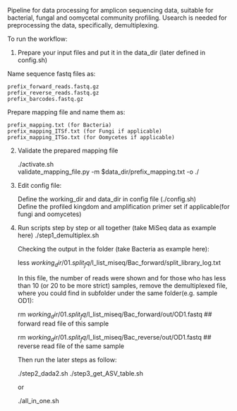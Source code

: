 Pipeline for data processing for amplicon sequencing data, suitable for
bacterial, fungal and oomycetal community profiling.
Usearch is needed for preprocessing the data, specifically, demultiplexing.  

To run the workflow:

1) Prepare your input files and put it in the data_dir (later defined in config.sh)

Name sequence fastq files as:  

    prefix_forward_reads.fastq.gz  
    prefix_reverse_reads.fastq.gz  
    prefix_barcodes.fastq.gz  

Prepare mapping file and name them as:

    prefix_mapping.txt (for Bacteria)
    prefix_mapping_ITSf.txt (for Fungi if applicable)
    prefix_mapping_ITSo.txt (for Oomycetes if applicable)

2) Validate the prepared mapping file

    ./activate.sh  
    validate_mapping_file.py -m $data_dir/prefix_mapping.txt -o ./

3) Edit config file:

    Define the working_dir and data_dir in config file (./config.sh)  
    Define the profiled kingdom and amplification primer set if applicable(for fungi and oomycetes)  


4) Run scripts step by step or all together (take MiSeq data as example here)
    ./step1_demultiplex.sh

    Checking the output in the folder (take Bacteria as example here):

    less $working_dir/01.split_fq/$l_list_miseq/Bac_forward/split_library_log.txt

    In this file, the number of reads were shown and for those who has less than
    10 (or 20 to be more strict) samples, remove the demultiplexed file, where
    you could find in subfolder under the same folder(e.g. sample OD1):

    rm $working_dir/01.split_fq/$l_list_miseq/Bac_forward/out/OD1.fastq  ## forward read file of this sample  

    rm $working_dir/01.split_fq/$l_list_miseq/Bac_reverse/out/OD1.fastq  ## reverse read file of the same sample  

    Then run the later steps as follow:

    ./step2_dada2.sh
    ./step3_get_ASV_table.sh

    or

    ./all_in_one.sh
